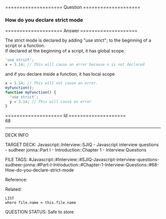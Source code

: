 ==================== Question ====================  

### How do you declare strict mode  

==================== Answer ====================  

The strict mode is declared by adding "use strict"; to the beginning of a script
or a function.  
If declared at the beginning of a script, it has global scope.

```javascript
'use strict';
x = 3.14; // This will cause an error because x is not declared
```

and if you declare inside a function, it has local scope

```javascript
x = 3.14; // This will not cause an error.
myFunction();
function myFunction() {
  'use strict';
  y = 3.14; // This will cause an error
}
```

==================== Id ====================  
68

---

DECK INFO

TARGET DECK: Javascript::Interview::SJIQ - Javascript interview questions - sudheer jonna::Part I - Introduction::Chapter 1 - Interview Questions

FILE TAGS: #Javascript::#Interview::#SJIQ-Javascript-interview-questions-sudheer-jonna::#Part-I-Introduction::#Chapter-1-Interview-Questions::#68-How-do-you-declare-strict-mode

Reference:

Related:

```dataview
LIST
where file.name = this.file.name
```

QUESTION STATUS: Safe to store
